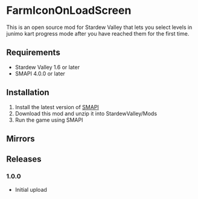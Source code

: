 # FarmIconOnLoadScreen
This is an open source mod for Stardew Valley that lets you select levels in junimo kart progress mode after you have reached them for the first time.

## Requirements
- Stardew Valley 1.6 or later
- SMAPI 4.0.0 or later

## Installation
1. Install the latest version of [SMAPI](https://www.nexusmods.com/stardewvalley/mods/2400)
2. Download this mod and unzip it into StardewValley/Mods
3. Run the game using SMAPI

## Mirrors

## Releases
### 1.0.0
- Initial upload
